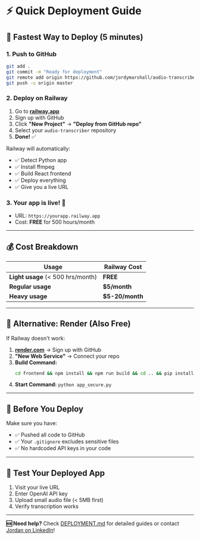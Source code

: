# ⚡ Quick Deployment Guide

## 🎯 Fastest Way to Deploy (5 minutes)

### 1. **Push to GitHub**
```bash
git add .
git commit -m "Ready for deployment"
git remote add origin https://github.com/jordymarshall/audio-transcriber.git
git push -u origin master
```

### 2. **Deploy on Railway** 
1. Go to **[railway.app](https://railway.app)**
2. Sign up with GitHub
3. Click **"New Project"** → **"Deploy from GitHub repo"**
4. Select your `audio-transcriber` repository
5. **Done!** ✅

Railway will automatically:
- ✅ Detect Python app
- ✅ Install ffmpeg
- ✅ Build React frontend  
- ✅ Deploy everything
- ✅ Give you a live URL

### 3. **Your app is live!** 🎉
- URL: `https://yourapp.railway.app`
- Cost: **FREE** for 500 hours/month

---

## 💰 Cost Breakdown

| Usage | Railway Cost |
|-------|--------------|
| **Light usage** (< 500 hrs/month) | **FREE** |
| **Regular usage** | **$5/month** |
| **Heavy usage** | **$5-20/month** |

---

## 🔧 Alternative: Render (Also Free)

If Railway doesn't work:

1. **[render.com](https://render.com)** → Sign up with GitHub
2. **"New Web Service"** → Connect your repo
3. **Build Command:** 
   ```bash
   cd frontend && npm install && npm run build && cd .. && pip install -r requirements.txt
   ```
4. **Start Command:** `python app_secure.py`

---

## 🚨 Before You Deploy

Make sure you have:
- ✅ Pushed all code to GitHub
- ✅ Your `.gitignore` excludes sensitive files
- ✅ No hardcoded API keys in your code

---

## 🎯 Test Your Deployed App

1. Visit your live URL
2. Enter OpenAI API key
3. Upload small audio file (< 5MB first)
4. Verify transcription works

---

**🆘 Need help?** Check [DEPLOYMENT.md](./DEPLOYMENT.md) for detailed guides or contact [Jordan on LinkedIn](https://www.linkedin.com/in/jordanmarshalluwo/)! 